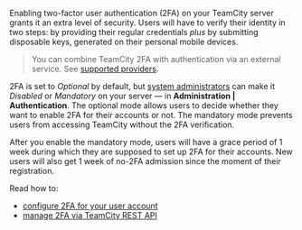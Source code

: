 [//]: # (title: Enabling Two-Factor Authentication)
[//]: # (auxiliary-id: Enabling Two-Factor Authentication)

Enabling two-factor user authentication (2FA) on your TeamCity server grants it an extra level of security. Users will have to verify their identity in two steps: by providing their regular credentials _plus_ by submitting disposable keys, generated on their personal mobile devices.

>You can combine TeamCity 2FA with authentication via an external service. See [supported providers](authentication-modules.md#auth-modules).

2FA is set to _Optional_ by default, but [system administrators](role-and-permission.md) can make it _Disabled_ or _Mandatory_ on your server — in __Administration | Authentication__. The optional mode allows users to decide whether they want to enable 2FA for their accounts or not. The mandatory mode prevents users from accessing TeamCity without the 2FA verification.

After you enable the mandatory mode, users will have a grace period of 1 week during which they are supposed to set up 2FA for their accounts. New users will also get 1 week of no-2FA admission since the moment of their registration.

Read how to:
* [configure 2FA for your user account](managing-your-user-account.md#Configuring+Two-Factor+Authentication)
* [manage 2FA via TeamCity REST API](https://www.jetbrains.com/help/teamcity/rest/manage-2fa.html)
